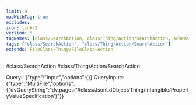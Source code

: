 ```yaml
---
limit: 9
mapWithTag: true
excludes:
icon: link-2
version: 5
tagNames: [class/SearchAction, class/Thing/Action/SearchAction, schema-org/SearchAction]
tags: ["class/SearchAction", "class/Thing/Action/SearchAction"]
extends: FileClass~Thing/FileClass~Action
---
```


#class/SearchAction
#class/Thing/Action/SearchAction

Query:: {"type":"Input","options":{}}
QueryInput:: {"type":"MultiFile","options":{"dvQueryString":"dv.pages('#class/JsonLdObject/Thing/Intangible/PropertyValueSpecification')"}}
